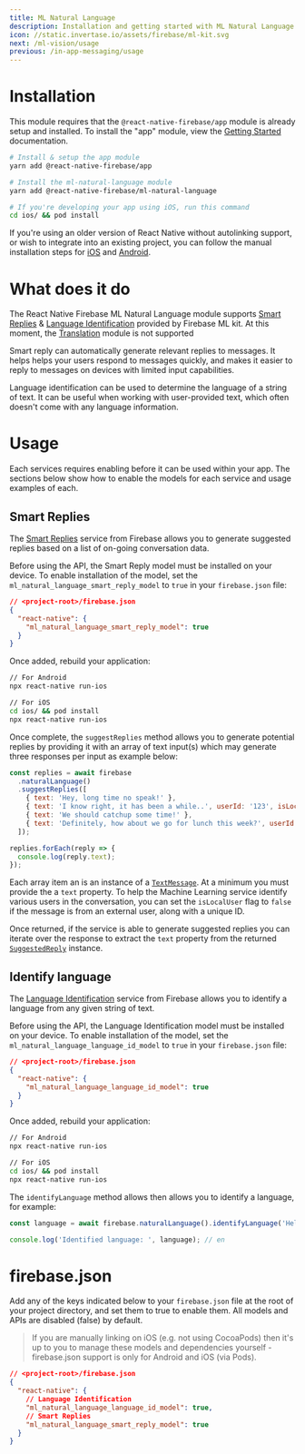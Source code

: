 ```yaml
---
title: ML Natural Language
description: Installation and getting started with ML Natural Language.
icon: //static.invertase.io/assets/firebase/ml-kit.svg
next: /ml-vision/usage
previous: /in-app-messaging/usage
---
```


# Installation

This module requires that the `@react-native-firebase/app` module is already setup and installed. To install the "app" module, view the
[Getting Started](/) documentation.

```bash
# Install & setup the app module
yarn add @react-native-firebase/app

# Install the ml-natural-language module
yarn add @react-native-firebase/ml-natural-language

# If you're developing your app using iOS, run this command
cd ios/ && pod install
```

If you're using an older version of React Native without autolinking support, or wish to integrate into an existing project,
you can follow the manual installation steps for [iOS](/ml-natural-language/usage/installation/ios) and [Android](/ml-natural-language/usage/installation/android).

# What does it do

The React Native Firebase ML Natural Language module supports [Smart Replies](https://firebase.google.com/docs/ml-kit/generate-smart-replies)
& [Language Identification](https://firebase.google.com/docs/ml-kit/identify-languages) provided by Firebase ML kit.
At this moment, the [Translation](https://firebase.google.com/docs/ml-kit/translation) module is not supported

<Youtube id="ejrn_JHksws" />

Smart reply can automatically generate relevant replies to messages. It helps helps your users respond to messages quickly,
and makes it easier to reply to messages on devices with limited input capabilities.

Language identification can be used to determine the language of a string of text. It can be useful when working with
user-provided text, which often doesn't come with any language information.

# Usage

Each services requires enabling before it can be used within your app. The sections below show how to enable the models
for each service and usage examples of each.

## Smart Replies

The [Smart Replies](https://firebase.google.com/docs/ml-kit/generate-smart-replies) service from Firebase allows you to
generate suggested replies based on a list of on-going conversation data.

Before using the API, the Smart Reply model must be installed on your device. To enable installation of the model, set
the `ml_natural_language_smart_reply_model` to `true` in your `firebase.json` file:

```json
// <project-root>/firebase.json
{
  "react-native": {
    "ml_natural_language_smart_reply_model": true
  }
}
```

Once added, rebuild your application:

```bash
// For Android
npx react-native run-ios

// For iOS
cd ios/ && pod install
npx react-native run-ios
```

Once complete, the `suggestReplies` method allows you to generate potential replies by providing it with an array of text input(s)
which may generate three responses per input as example below:

```jsx
const replies = await firebase
  .naturalLanguage()
  .suggestReplies([
    { text: 'Hey, long time no speak!' },
    { text: 'I know right, it has been a while..', userId: '123', isLocalUser: false },
    { text: 'We should catchup some time!' },
    { text: 'Definitely, how about we go for lunch this week?', userId: '123', isLocalUser: false },
  ]);

replies.forEach(reply => {
  console.log(reply.text);
});
```

Each array item an is an instance of a [`TextMessage`](/reference/ml-natural-language/textmessage). At a minimum you
must provide the a `text` property. To help the Machine Learning service identify various users in the conversation, you
can set the `isLocalUser` flag to `false` if the message is from an external user, along with a unique ID.

Once returned, if the service is able to generate suggested replies you can iterate over the response to extract the `text`
property from the returned [`SuggestedReply`](/reference/ml-natural-language/suggestedreply) instance.

## Identify language

The [Language Identification](https://firebase.google.com/docs/ml-kit/identify-languages) service from Firebase allows you to
identify a language from any given string of text.

Before using the API, the Language Identification model must be installed on your device. To enable installation of the model, set
the `ml_natural_language_language_id_model` to `true` in your `firebase.json` file:

```json
// <project-root>/firebase.json
{
  "react-native": {
    "ml_natural_language_language_id_model": true
  }
}
```

Once added, rebuild your application:

```bash
// For Android
npx react-native run-ios

// For iOS
cd ios/ && pod install
npx react-native run-ios
```

The `identifyLanguage` method allows then allows you to identify a language, for example:

```jsx
const language = await firebase.naturalLanguage().identifyLanguage('Hello there. General Kenobi.');

console.log('Identified language: ', language); // en
```

# firebase.json

Add any of the keys indicated below to your `firebase.json` file at the root of your project directory, and set them to
true to enable them. All models and APIs are disabled (false) by default.

> If you are manually linking on iOS (e.g. not using CocoaPods) then it's up to you to manage these models and dependencies
> yourself - firebase.json support is only for Android and iOS (via Pods).

```json
// <project-root>/firebase.json
{
  "react-native": {
    // Language Identification
    "ml_natural_language_language_id_model": true,
    // Smart Replies
    "ml_natural_language_smart_reply_model": true
  }
}
```
